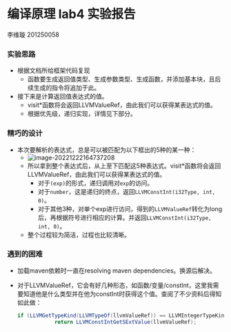 # 编译原理 lab4 实验报告

李维璇 201250058

### 实验思路

- 根据文档所给框架代码复现
  - 函数要生成返回值类型、生成参数类型、生成函数，并添加基本块，且后续生成的指令将追加于此。
- 接下来是计算返回值表达式的值。
  - visit*函数将会返回LLVMValueRef，由此我们可以获得某表达式的值。
  - 根据优先级，递归实现，详情见下部分。

### 精巧的设计

- 本次要解析的表达式，总是可以被匹配为以下框出的5种的某一种：
  - ![image-20221222164737208](C:\Users\23834\AppData\Roaming\Typora\typora-user-images\image-20221222164737208.png)
  - 所以拿到整个表达式后，从上至下匹配这5种表达式。visit*函数将会返回LLVMValueRef，由此我们可以获得某表达式的值。
    - 对于`(exp)`的形式，递归调用对`exp`的访问。
    - 对于`number`，这是递归的终点，返回`LLVMConstInt(i32Type, int, 0)`。
    - 对于其他3种，对单个exp进行访问，得到的`LLVMValueRef`转化为long后，再根据符号进行相应的计算。并返回`LLVMConstInt(i32Type, int, 0)`。
  - 整个过程较为简洁，过程也比较清晰。


### 遇到的困难

- 加载maven依赖时一直在resolving maven dependencies。换源后解决。

- 对于LLVMValueRef，它会有好几种形态，如函数/变量/constInt，这里我需要知道他是什么类型并在他为constInt时获得这个值。查阅了不少资料后得知如此做：

  ```java
  if (LLVMGetTypeKind(LLVMTypeOf(llvmValueRef)) == LLVMIntegerTypeKind)
              return LLVMConstIntGetSExtValue(llvmValueRef);
  ```

  
